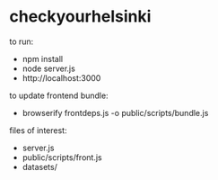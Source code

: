 # checkyourhelsinki

to run:
- npm install
- node server.js
- http://localhost:3000

to update frontend bundle:
- browserify frontdeps.js -o public/scripts/bundle.js

files of interest:
- server.js
- public/scripts/front.js
- datasets/

